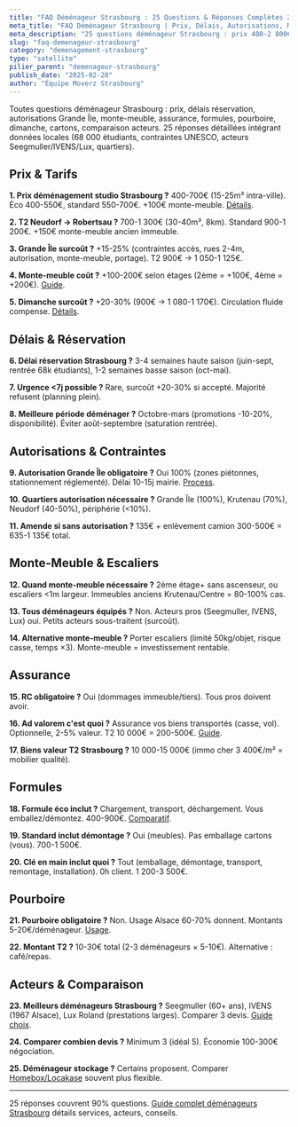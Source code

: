 ```yaml
---
title: "FAQ Déménageur Strasbourg : 25 Questions & Réponses Complètes 2025"
meta_title: "FAQ Déménageur Strasbourg | Prix, Délais, Autorisations, Monte-Meuble"
meta_description: "25 questions déménageur Strasbourg : prix 400-2 800€, délais 2-4 semaines, autorisations Grande Île 10-15j, monte-meuble +100-200€, assurance 2-5%, pourboire 5-20€."
slug: "faq-demenageur-strasbourg"
category: "demenagement-strasbourg"
type: "satellite"
pilier_parent: "demenageur-strasbourg"
publish_date: "2025-02-28"
author: "Équipe Moverz Strasbourg"
---
```


Toutes questions déménageur Strasbourg : prix, délais réservation, autorisations Grande Île, monte-meuble, assurance, formules, pourboire, dimanche, cartons, comparaison acteurs. 25 réponses détaillées intégrant données locales (68 000 étudiants, contraintes UNESCO, acteurs Seegmuller/IVENS/Lux, quartiers).

## Prix & Tarifs

**1. Prix déménagement studio Strasbourg ?** 400-700€ (15-25m³ intra-ville). Éco 400-550€, standard 550-700€. +100€ monte-meuble. [Détails](/blog/demenagement-strasbourg/prix-demenageur-strasbourg-2025).

**2. T2 Neudorf → Robertsau ?** 700-1 300€ (30-40m³, 8km). Standard 900-1 200€. +150€ monte-meuble ancien immeuble.

**3. Grande Île surcoût ?** +15-25% (contraintes accès, rues 2-4m, autorisation, monte-meuble, portage). T2 900€ → 1 050-1 125€.

**4. Monte-meuble coût ?** +100-200€ selon étages (2ème = +100€, 4ème = +200€). [Guide](/blog/demenagement-strasbourg/demenageur-monte-meuble-strasbourg).

**5. Dimanche surcoût ?** +20-30% (900€ → 1 080-1 170€). Circulation fluide compense. [Détails](/blog/demenagement-strasbourg/demenagement-dimanche-strasbourg).

## Délais & Réservation

**6. Délai réservation Strasbourg ?** 3-4 semaines haute saison (juin-sept, rentrée 68k étudiants), 1-2 semaines basse saison (oct-mai).

**7. Urgence <7j possible ?** Rare, surcoût +20-30% si accepté. Majorité refusent (planning plein).

**8. Meilleure période déménager ?** Octobre-mars (promotions -10-20%, disponibilité). Éviter août-septembre (saturation rentrée).

## Autorisations & Contraintes

**9. Autorisation Grande Île obligatoire ?** Oui 100% (zones piétonnes, stationnement réglementé). Délai 10-15j mairie. [Process](/blog/demenagement-strasbourg/autorisation-stationnement-strasbourg).

**10. Quartiers autorisation nécessaire ?** Grande Île (100%), Krutenau (70%), Neudorf (40-50%), périphérie (<10%).

**11. Amende si sans autorisation ?** 135€ + enlèvement camion 300-500€ = 635-1 135€ total.

## Monte-Meuble & Escaliers

**12. Quand monte-meuble nécessaire ?** 2ème étage+ sans ascenseur, ou escaliers <1m largeur. Immeubles anciens Krutenau/Centre = 80-100% cas.

**13. Tous déménageurs équipés ?** Non. Acteurs pros (Seegmuller, IVENS, Lux) oui. Petits acteurs sous-traitent (surcoût).

**14. Alternative monte-meuble ?** Porter escaliers (limité 50kg/objet, risque casse, temps ×3). Monte-meuble = investissement rentable.

## Assurance

**15. RC obligatoire ?** Oui (dommages immeuble/tiers). Tous pros doivent avoir.

**16. Ad valorem c'est quoi ?** Assurance vos biens transportés (casse, vol). Optionnelle, 2-5% valeur. T2 10 000€ = 200-500€. [Guide](/blog/demenagement-strasbourg/assurance-demenageur-strasbourg).

**17. Biens valeur T2 Strasbourg ?** 10 000-15 000€ (immo cher 3 400€/m² = mobilier qualité).

## Formules

**18. Formule éco inclut ?** Chargement, transport, déchargement. Vous emballez/démontez. 400-900€. [Comparatif](/blog/demenagement-strasbourg/formule-economique-cle-en-main-strasbourg).

**19. Standard inclut démontage ?** Oui (meubles). Pas emballage cartons (vous). 700-1 500€.

**20. Clé en main inclut quoi ?** Tout (emballage, démontage, transport, remontage, installation). 0h client. 1 200-3 500€.

## Pourboire

**21. Pourboire obligatoire ?** Non. Usage Alsace 60-70% donnent. Montants 5-20€/déménageur. [Usage](/blog/demenagement-strasbourg/pourboire-demenageurs-strasbourg).

**22. Montant T2 ?** 10-30€ total (2-3 déménageurs × 5-10€). Alternative : café/repas.

## Acteurs & Comparaison

**23. Meilleurs déménageurs Strasbourg ?** Seegmuller (60+ ans), IVENS (1967 Alsace), Lux Roland (prestations larges). Comparer 3 devis. [Guide choix](/blog/demenagement-strasbourg/choisir-demenageur-strasbourg).

**24. Comparer combien devis ?** Minimum 3 (idéal 5). Économie 100-300€ négociation.

**25. Déménageur stockage ?** Certains proposent. Comparer [Homebox/Locakase](/blog/demenagement-strasbourg/garde-meuble-strasbourg) souvent plus flexible.

---

25 réponses couvrent 90% questions. [Guide complet déménageurs Strasbourg](/blog/demenagement-strasbourg/demenageur-strasbourg) détails services, acteurs, conseils.

